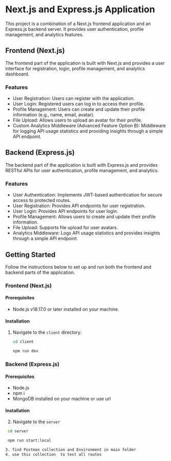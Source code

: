 

# Next.js and Express.js Application

This project is a combination of a Next.js frontend application and an Express.js backend server. It provides user authentication, profile management, and analytics features.

## Frontend (Next.js)

The frontend part of the application is built with Next.js and provides a user interface for registration, login, profile management, and analytics dashboard.

### Features

- User Registration: Users can register with the application.
- User Login: Registered users can log in to access their profile.
- Profile Management: Users can create and update their profile information (e.g., name, email, avatar).
- File Upload: Allows users to upload an avatar for their profile.
- Custom Analytics Middleware (Advanced Feature Option B): Middleware for logging API usage statistics and providing insights through a simple API endpoint.

## Backend (Express.js)

The backend part of the application is built with Express.js and provides RESTful APIs for user authentication, profile management, and analytics.

### Features

- User Authentication: Implements JWT-based authentication for secure access to protected routes.
- User Registration: Provides API endpoints for user registration.
- User Login: Provides API endpoints for user login.
- Profile Management: Allows users to create and update their profile information.
- File Upload: Supports file upload for user avatars.
- Analytics Middleware: Logs API usage statistics and provides insights through a simple API endpoint.

## Getting Started

Follow the instructions below to set up and run both the frontend and backend parts of the application.

### Frontend (Next.js)

#### Prerequisites

- Node.js   v18.17.0 or later installed on your machine. 

#### Installation

1. Navigate to the `client` directory:

   ```bash
   cd client

   npm run dev 
### Backend (Express.js)

#### Prerequisites

- Node.js
- npm i
- MongoDB installed on your machine or use url 
#### Installation
2. Navigate to the `server`   

  ```bash
   cd server

   npm run start:local 

3. find Postman collection and Environment in main folder 
4. use this collection  to test all routes
